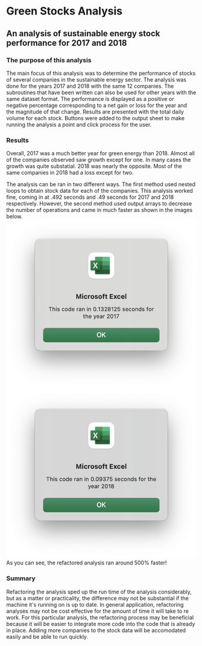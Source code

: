 # Green Stocks Analysis
## An analysis of sustainable energy stock performance for 2017 and 2018
### The purpose of this analysis
The  main focus of this analysis was to determine the performance of stocks of several companies in the sustainable energy sector. The analysis was done for the years 2017 and 2018 with the same 12 companies. The subroutines that have been written can also be used for other years with the same dataset format. The performance is displayed as a positive or negative percentage corresponding to a net gain or loss for the year and the magnitude of that change. Results are presented with the total daily volume for each stock. Buttons were added to the output sheet to make running the analysis a point and click process for the user.

### Results
Overall, 2017 was a much better year for green energy than 2018. Almost all of the companies observed saw growth except for one. In many cases the growth was quite substatial. 2018 was nearly the opposite. Most of the same companies in 2018 had a loss except for two.

The analysis can be ran in two different ways. The first method used nested loops to obtain stock data for each of the companies. This analysis worked fine, coming in at .492 seconds and .49 seconds for 2017 and 2018 respectively. However, the second method used output arrays to decrease the number of operations and came in much faster as shown in the images below.
![Image of 2017 Stock Analysis Runtime](https://github.com/Dmccullor/stock-analysis/blob/44c65928cdf39a30cb961b4d21f3fc981465d10d/Resources/VBA_Challenge_2017.png)
![Image of 2018 Stock Analysis Runtime](https://github.com/Dmccullor/stock-analysis/blob/b9735ded4a69cc2586193beff960d9958bf7478d/Resources/VBA_Challenge_2018.png)
As you can see, the refactored analysis ran around 500% faster!

### Summary
Refactoring the analysis sped up the run time of the analysis considerably, but as a matter or practicality, the difference may not be substantial if the machine it's running on is up to date. In general application, refactoring analyses may not be cost effective for the amount of time it will take to re work. For this particular analysis, the refactoring process may be beneficial because it will be easier to integrate more code into the code that is already in place. Adding more companies to the stock data will be accomodated easily and be able to run quickly.
